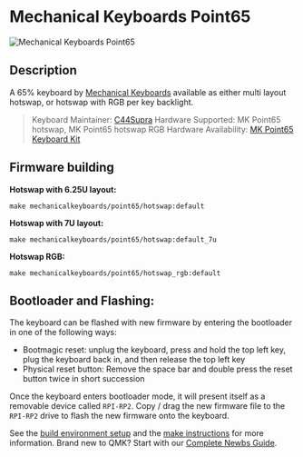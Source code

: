 # Mechanical Keyboards Point65

![Mechanical Keyboards Point65](https://i.imgur.com/lTEwGBR.png)
## Description
A 65% keyboard by [Mechanical Keyboards](https://mechanicalkeyboards.com) available as either multi layout hotswap, or hotswap with RGB per key backlight.

> Keyboard Maintainer: [C44Supra](https://github.com/C44Supra)
> Hardware Supported: MK Point65 hotswap, MK Point65 hotswap RGB
> Hardware Availability: [MK Point65 Keyboard Kit](https://mechanicalkeyboards.com/products/mk-point65-keyboard-kit)

## Firmware building
**Hotswap with 6.25U layout:**
    
    make mechanicalkeyboards/point65/hotswap:default

**Hotswap with 7U layout:**
    
    make mechanicalkeyboards/point65/hotswap:default_7u

**Hotswap RGB:**
    
    make mechanicalkeyboards/point65/hotswap_rgb:default

## Bootloader and Flashing:
The keyboard can be flashed with new firmware by entering the bootloader in one of the following ways:
- Bootmagic reset: unplug the keyboard, press and hold the top left key, plug the keyboard back in, and then release the top left key
- Physical reset button: Remove the space bar and double press the reset button twice in short succession

Once the keyboard enters bootloader mode, it will present itself as a removable device called `RPI-RP2`. Copy / drag the new firmware file to the `RPI-RP2` drive to flash the new firmware onto the keyboard.

See the [build environment setup](https://docs.qmk.fm/#/getting_started_build_tools) and the [make instructions](https://docs.qmk.fm/#/getting_started_make_guide) for more information. Brand new to QMK? Start with our [Complete Newbs Guide](https://docs.qmk.fm/#/newbs).